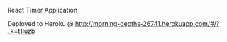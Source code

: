 React Timer Application

Deployed to Heroku @ http://morning-depths-26741.herokuapp.com/#/?_k=t1luzb
